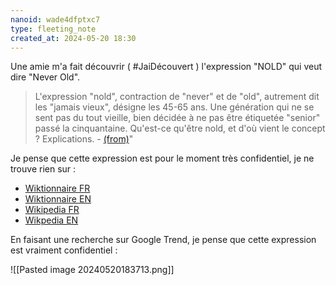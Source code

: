 ```yaml
---
nanoid: wade4dfptxc7
type: fleeting_note
created_at: 2024-05-20 18:30
---
```

Une amie m'a fait découvrir ( #JaiDécouvert ) l'expression "NOLD" qui veut dire "Never Old". 

> L'expression "nold", contraction de "never" et de "old", autrement dit les "jamais vieux", désigne les 45-65 ans. Une génération qui ne se sent pas du tout vieille, bien décidée à ne pas être étiquetée "senior" passé la cinquantaine. Qu'est-ce qu'être nold, et d'où vient le concept ? Explications. - [(from)](https://www.radiofrance.fr/franceinter/podcasts/zoom-zoom-zen/zoom-zoom-zen-du-mercredi-24-janvier-2024-6645223)"

Je pense que cette expression est pour le moment très confidentiel, je ne trouve rien sur :

- [Wiktionnaire FR](https://fr.wiktionary.org/wiki/nold)
- [Wiktionnaire EN](https://en.wiktionary.org/wiki/Nold)
- [Wikipedia FR](https://fr.wikipedia.org/w/index.php?search=nold&title=Sp%C3%A9cial:Recherche&ns0=1&ns9=1&ns11=1&ns12=1)
- [Wikpedia EN](https://en.wikipedia.org/w/index.php?title=NOLD&redirect=no)

En faisant une recherche sur Google Trend, je pense que cette expression est vraiment confidentiel :

![[Pasted image 20240520183713.png]]

